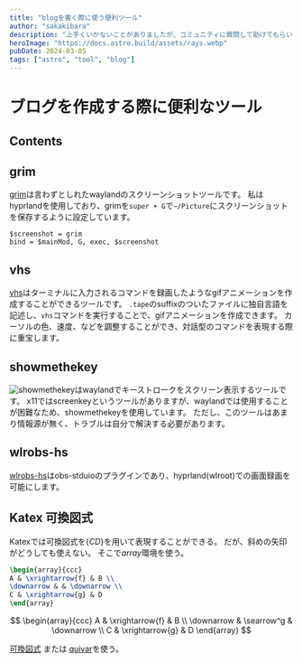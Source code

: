 ```yaml
---
title: "blogを書く際に使う便利ツール"
author: "sakakibara"
description: "上手くいかないことがありましたが、コミュニティに質問して助けてもらいました！"
heroImage: "https://docs.astro.build/assets/rays.webp"
pubDate: 2024-03-05
tags: ["astro", "tool", "blog"]
---
```


# ブログを作成する際に便利なツール

## Contents

## grim

[grim](https://git.sr.ht/~emersion/grim)は言わずとしれたwaylandのスクリーンショットツールです。
私はhyprlandを使用しており、grimを`super + G`で`~/Picture`にスクリーンショットを保存するように設定しています。

```text title="~/.config/hypr/hyprland.conf"
$screenshot = grim
bind = $mainMod, G, exec, $screenshot
```

## vhs

[vhs](https://github.com/charmbracelet/vhs)はターミナルに入力されるコマンドを録画したようなgifアニメーションを作成することができるツールです。
`.tape`のsuffixのついたファイルに独自言語を記述し、`vhs`コマンドを実行することで、gifアニメーションを作成できます。
カーソルの色、速度、などを調整することができ、対話型のコマンドを表現する際に重宝します。

## showmethekey

![showmethekey](https://github.com/AlynxZhou/showmethekey)はwaylandでキーストロークをスクリーン表示するツールです。
x11ではscreenkeyというツールがありますが、waylandでは使用することが困難なため、showmethekeyを使用しています。
ただし、このツールはあまり情報源が無く、トラブルは自分で解決する必要があります。

## wlrobs-hs

[wlrobs-hs](https://aur.archlinux.org/packages/wlrobs-hg)はobs-stduioのプラグインであり、hyprland(wlroot)での画面録画を可能にします。

## Katex 可換図式

Katexでは可換図式を$\{CD\}$を用いて表現することができる。
だが、斜めの矢印がどうしても使えない。
そこで$array$環境を使う。

```latex
\begin{array}{ccc}
A & \xrightarrow{f} & B \\
\downarrow & & \downarrow \\
C & \xrightarrow{g} & D
\end{array}
```

$$
\begin{array}{ccc}
A & \xrightarrow{f} & B \\
\downarrow & \searrow^g & \downarrow \\
C & \xrightarrow{g} & D
\end{array}
$$

[可換図式](https://redgregory.notion.site/Diagrams-With-KaTeX-9166ebfa650a463dbdf67357143ebaed)
または
[quivar](https://q.uiver.app/#q=WzAsMyxbMCwwLCJBIl0sWzEsMCwiQiJdLFsxLDEsIkMiXSxbMCwxLCJmIl0sWzEsMiwiZyJdLFswLDIsImcgXFxjaXJjIGYiLDJdXQ==)を使う。
